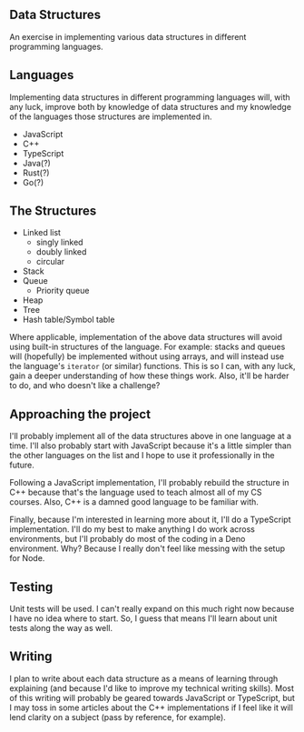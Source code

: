 ## Data Structures
An exercise in implementing various data structures in different programming languages.

## Languages
Implementing data structures in different programming languages will, with any luck, improve both by knowledge of data structures and my knowledge of the languages those structures are implemented in.

- JavaScript
- C++
- TypeScript
- Java(?)
- Rust(?)
- Go(?)

## The Structures
- Linked list
  - singly linked
  - doubly linked
  - circular
- Stack
- Queue
  - Priority queue
- Heap
- Tree
- Hash table/Symbol table

Where applicable, implementation of the above data structures will avoid using built-in structures of the language. For example: stacks and queues will (hopefully) be implemented without using arrays, and will instead use the language's `iterator` (or similar) functions. This is so I can, with any luck, gain a deeper understanding of how these things work. Also, it'll be harder to do, and who doesn't like a challenge?

## Approaching the project

I'll probably implement all of the data structures above in one language at a time. I'll also probably start with JavaScript because it's a little simpler than the other languages on the list and I hope to use it professionally in the future.

Following a JavaScript implementation, I'll probably rebuild the structure in C++ because that's the language used to teach almost all of my CS courses. Also, C++ is a damned good language to be familiar with.

Finally, because I'm interested in learning more about it, I'll do a TypeScript implementation. I'll do my best to make anything I do work across environments, but I'll probably do most of the coding in a Deno environment. Why? Because I really don't feel like messing with the setup for Node.

## Testing

Unit tests will be used. I can't really expand on this much right now because I have no idea where to start. So, I guess that means I'll learn about unit tests along the way as well.

## Writing

I plan to write about each data structure as a means of learning through explaining (and because I'd like to improve my technical writing skills). Most of this writing will probably be geared towards JavaScript or TypeScript, but I may toss in some articles about the C++ implementations if I feel like it will lend clarity on a subject (pass by reference, for example).